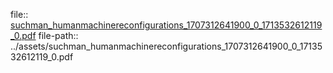 file:: [suchman_humanmachinereconfigurations_1707312641900_0_1713532612119_0.pdf](../assets/suchman_humanmachinereconfigurations_1707312641900_0_1713532612119_0.pdf)
file-path:: ../assets/suchman_humanmachinereconfigurations_1707312641900_0_1713532612119_0.pdf

